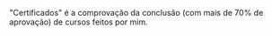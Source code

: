 "Certificados" é a comprovação da conclusão (com mais de 70% de aprovação) de cursos feitos por mim.
